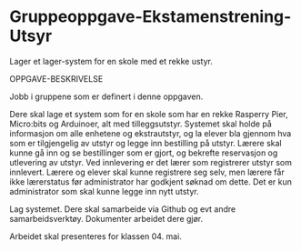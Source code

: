 # Gruppeoppgave-Ekstamenstrening-Utsyr
Lager et lager-system for en skole med et rekke ustyr.


OPPGAVE-BESKRIVELSE

Jobb i gruppene som er definert i denne oppgaven.

Dere skal lage et system som for en skole som har en rekke Rasperry Pier, Micro:bits og Arduinoer, alt med tilleggsutstyr. Systemet skal holde på informasjon om alle enhetene og ekstrautstyr, og la elever bla gjennom hva som er tilgjengelig av utstyr og legge inn bestilling på utstyr. Lærere skal kunne gå inn og se bestillinger som er gjort, og bekrefte reservasjon og utlevering av utstyr. Ved innlevering er det lærer som registrerer utstyr som innlevert. Lærere og elever skal kunne registrere seg selv, men lærere får ikke lærerstatus før administrator har godkjent søknad om dette. Det er kun administrator som skal kunne legge inn nytt utstyr.

Lag systemet. Dere skal samarbeide via Github og evt andre samarbeidsverktøy. Dokumenter arbeidet dere gjør.

Arbeidet skal presenteres for klassen 04. mai.
